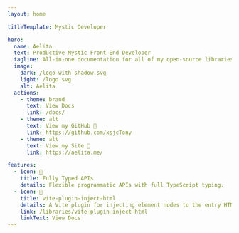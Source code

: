 ```yaml
---
layout: home

titleTemplate: Mystic Developer

hero:
  name: Aelita
  text: Productive Mystic Front-End Developer
  tagline: All-in-one documentation for all of my open-source libraries.
  image:
    dark: /logo-with-shadow.svg
    light: /logo.svg
    alt: Aelita
  actions:
    - theme: brand
      text: View Docs
      link: /docs/
    - theme: alt
      text: View my GitHub 🔗
      link: https://github.com/xsjcTony
    - theme: alt
      text: View my Site 🔗
      link: https://aelita.me/

features:
  - icon: 🔑
    title: Fully Typed APIs
    details: Flexible programmatic APIs with full TypeScript typing.
  - icon: 💉
    title: vite-plugin-inject-html
    details: A Vite plugin for injecting element nodes to the entry HTML file.
    link: /libraries/vite-plugin-inject-html
    linkText: View Docs
---
```

